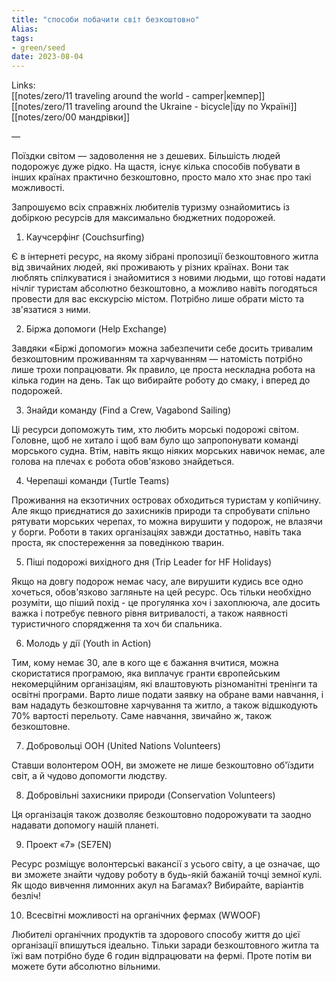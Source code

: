 ```yaml
---
title: "способи побачити світ безкоштовно"
Alias: 
tags:
- green/seed
date: 2023-08-04
---
```

Links:  
[[notes/zero/11 traveling around the world - camper|кемпер]]  
[[notes/zero/11 traveling around the Ukraine - bicycle|їду по Україні]]  
[[notes/zero/00 мандрівки]]

— 

Поїздки світом — задоволення не з дешевих. Більшість людей подорожує дуже рідко. На щастя, існує кілька способів побувати в інших країнах практично безкоштовно, просто мало хто знає про такі можливості.

Запрошуємо всіх справжніх любителів туризму ознайомитись із добіркою ресурсів для максимально бюджетних подорожей.

1. Каучсерфінг (Couchsurfing)

Є в інтернеті ресурс, на якому зібрані пропозиції безкоштовного житла від звичайних людей, які проживають у різних країнах. Вони так люблять спілкуватися і знайомитися з новими людьми, що готові надати нічліг туристам абсолютно безкоштовно, а можливо навіть погодяться провести для вас екскурсію містом. Потрібно лише обрати місто та зв'язатися з ними.

2. Біржа допомоги (Help Exchange)

Завдяки «Біржі допомоги» можна забезпечити себе досить тривалим безкоштовним проживанням та харчуванням — натомість потрібно лише трохи попрацювати. Як правило, це проста нескладна робота на кілька годин на день. Так що вибирайте роботу до смаку, і вперед до подорожей.

3. Знайди команду (Find a Crew, Vagabond Sailing)

Ці ресурси допоможуть тим, хто любить морські подорожі світом. Головне, щоб не хитало і щоб вам було що запропонувати команді морського судна. Втім, навіть якщо ніяких морських навичок немає, але голова на плечах є робота обов'язково знайдеться.

4. Черепаші команди (Turtle Teams)

Проживання на екзотичних островах обходиться туристам у копійчину. Але якщо приєднатися до захисників природи та спробувати спільно рятувати морських черепах, то можна вирушити у подорож, не влазячи у борги. Роботи в таких організаціях завжди достатньо, навіть така проста, як спостереження за поведінкою тварин.

5. Піші подорожі вихідного дня (Trip Leader for HF Holidays)

Якщо на довгу подорож немає часу, але вирушити кудись все одно хочеться, обов'язково загляньте на цей ресурс. Ось тільки необхідно розуміти, що піший похід - це прогулянка хоч і захоплююча, але досить важка і потребує певного рівня витривалості, а також наявності туристичного спорядження та хоч би спальника.

6. Молодь у дії (Youth in Action)

Тим, кому немає 30, але в кого ще є бажання вчитися, можна скористатися програмою, яка виплачує гранти європейським некомерційним організаціям, які влаштовують різноманітні тренінги та освітні програми. Варто лише подати заявку на обране вами навчання, і вам нададуть безкоштовне харчування та житло, а також відшкодують 70% вартості перельоту. Саме навчання, звичайно ж, також безкоштовне.

7. Добровольці ООН (United Nations Volunteers)

Ставши волонтером ООН, ви зможете не лише безкоштовно об'їздити світ, а й чудово допомогти людству.

8. Добровільні захисники природи (Conservation Volunteers)

Ця організація також дозволяє безкоштовно подорожувати та заодно надавати допомогу нашій планеті.

9. Проект «7» (SE7EN)

Ресурс розміщує волонтерські вакансії з усього світу, а це означає, що ви зможете знайти чудову роботу в будь-якій бажаній точці земної кулі. Як щодо вивчення лимонних акул на Багамах? Вибирайте, варіантів безліч!

10. Всесвітні можливості на органічних фермах (WWOOF)

Любителі органічних продуктів та здорового способу життя до цієї організації впишуться ідеально. Тільки заради безкоштовного житла та їжі вам потрібно буде 6 годин відпрацювати на фермі. Проте потім ви можете бути абсолютно вільними.